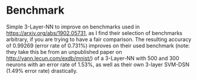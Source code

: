 # Benchmark
Simple 3-Layer-NN to improve on benchmarks used in https://arxiv.org/abs/1902.05731, as I find their selection of benchmarks arbitrary, if you are trying to have a fair comparison. 
The resulting accuracy of 0.99269 (error rate of 0.731%) improves on their used benchmark (note: they take this be from an unpublished paper on http://yann.lecun.com/exdb/mnist/) of a 3-Layer-NN with 500 and 300 neurons with an error rate of 1.53%, as well as their own 3-layer SVM-DSN (1.49% error rate) drastically.
